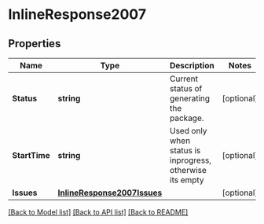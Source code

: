 # InlineResponse2007

## Properties

Name | Type | Description | Notes
------------ | ------------- | ------------- | -------------
**Status** | **string** | Current status of generating the package. | [optional] 
**StartTime** | **string** | Used only when status is inprogress, otherwise its empty | [optional] 
**Issues** | [**InlineResponse2007Issues**](inline_response_200_7_issues.md) |  | [optional] 

[[Back to Model list]](../README.md#documentation-for-models) [[Back to API list]](../README.md#documentation-for-api-endpoints) [[Back to README]](../README.md)


